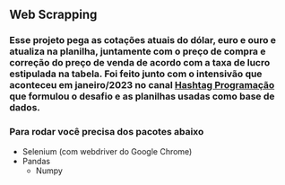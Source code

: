 ## Web Scrapping

### Esse projeto pega as cotações atuais do dólar, euro e ouro e atualiza na planilha, juntamente com o preço de compra e correção do preço de venda de acordo com a taxa de lucro estipulada na tabela. Foi feito junto com o intensivão que aconteceu em janeiro/2023 no canal [Hashtag Programação](https://www.youtube.com/@HashtagProgramacao) que formulou o desafio e as planilhas usadas como base de dados.

### Para rodar você precisa dos pacotes abaixo

* Selenium (com webdriver do Google Chrome)
* Pandas
    * Numpy
